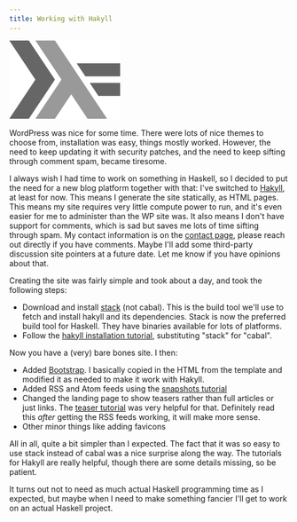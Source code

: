 ```yaml
---
title: Working with Hakyll
---
```


![](/images/haskell-logo.png)

WordPress was nice for some time. There were
lots of nice themes to choose from, installation was easy, things mostly
worked. However, the need to keep updating it with security patches, and the
need to keep sifting through comment spam, became tiresome.

I always wish I had time to work on something in Haskell, so I decided to put
the need for a new blog platform together with that: I've switched to 
[Hakyll](http://jaspervdj.be/hakyll/), at least for now. This means I generate
the site statically, as HTML pages. This means my site requires very little
compute power to run, and it's even easier for me to administer than the WP
site was. It also means I don't have support for comments, which is sad but
saves me lots of time sifting through spam. My contact information is on the 
[contact page](/contact.html), please reach out directly if you have comments. 
Maybe I'll add some third-party discussion site pointers at a future date. Let
me know if you have opinions about that.

Creating the site was fairly simple and took about a day, and took the
following steps:

* Download and install [stack](https://github.com/commercialhaskell/stack) 
(not cabal). This is the build tool we'll use to fetch and install hakyll and
its dependencies. Stack is now the preferred build tool for Haskell. They have
binaries available for lots of platforms.
* Follow the [hakyll installation tutorial](http://jaspervdj.be/hakyll/tutorials/01-installation.html),
substituting "stack" for "cabal".

Now you have a (very) bare bones site. I then:

* Added [Bootstrap](http://getbootstrap.com/examples/blog/). I basically copied
in the HTML from the template and modified it as needed to make it work with 
Hakyll.
* Added RSS and Atom feeds using the [snapshots tutorial](http://jaspervdj.be/hakyll/tutorials/05-snapshots-feeds.html)
* Changed the landing page to show teasers rather than full articles or just
links. The [teaser tutorial](http://jaspervdj.be/hakyll/tutorials/using-teasers-in-hakyll.html)
was very helpful for that. Definitely read this *after* getting the RSS feeds
working, it will make more sense.
* Other minor things like adding favicons

All in all, quite a bit simpler than I expected. The fact that it was so easy
to use stack instead of cabal was a nice surprise along the way. The tutorials
for Hakyll are really helpful, though there are some details missing, so be
patient.

It turns out not to need as much actual Haskell programming time as I 
expected, but maybe when I need to make something fancier I'll get to work on
an actual Haskell project. 

